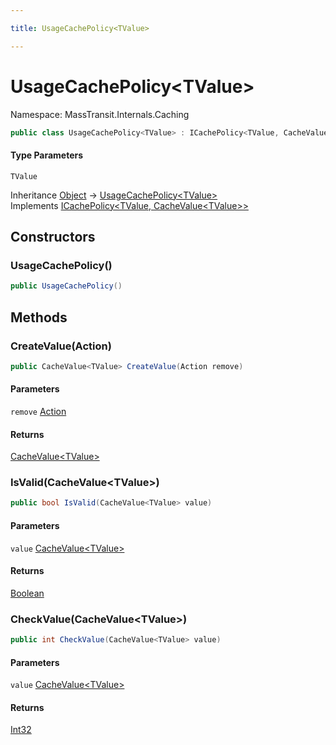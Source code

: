 ```yaml
---

title: UsageCachePolicy<TValue>

---
```


# UsageCachePolicy\<TValue\>

Namespace: MassTransit.Internals.Caching

```csharp
public class UsageCachePolicy<TValue> : ICachePolicy<TValue, CacheValue<TValue>>
```

#### Type Parameters

`TValue`<br/>

Inheritance [Object](https://learn.microsoft.com/en-us/dotnet/api/system.object) → [UsageCachePolicy\<TValue\>](../masstransit-internals-caching/usagecachepolicy-1)<br/>
Implements [ICachePolicy\<TValue, CacheValue\<TValue\>\>](../masstransit-internals-caching/icachepolicy-2)

## Constructors

### **UsageCachePolicy()**

```csharp
public UsageCachePolicy()
```

## Methods

### **CreateValue(Action)**

```csharp
public CacheValue<TValue> CreateValue(Action remove)
```

#### Parameters

`remove` [Action](https://learn.microsoft.com/en-us/dotnet/api/system.action)<br/>

#### Returns

[CacheValue\<TValue\>](../masstransit-internals-caching/cachevalue-1)<br/>

### **IsValid(CacheValue\<TValue\>)**

```csharp
public bool IsValid(CacheValue<TValue> value)
```

#### Parameters

`value` [CacheValue\<TValue\>](../masstransit-internals-caching/cachevalue-1)<br/>

#### Returns

[Boolean](https://learn.microsoft.com/en-us/dotnet/api/system.boolean)<br/>

### **CheckValue(CacheValue\<TValue\>)**

```csharp
public int CheckValue(CacheValue<TValue> value)
```

#### Parameters

`value` [CacheValue\<TValue\>](../masstransit-internals-caching/cachevalue-1)<br/>

#### Returns

[Int32](https://learn.microsoft.com/en-us/dotnet/api/system.int32)<br/>

